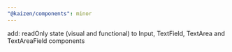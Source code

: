 ```yaml
---
"@kaizen/components": minor
---
```


add: readOnly state (visual and functional) to Input, TextField, TextArea and TextAreaField components
